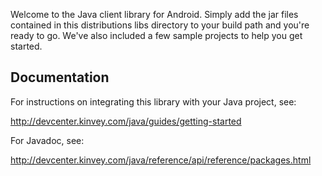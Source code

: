 
Welcome to the Java client library for Android.  Simply add the jar files contained in
this distributions libs directory to your build path and you're ready to go.  We've also included a few sample projects to help you get started.

Documentation
-------------

For instructions on integrating this library with your Java project, see:

http://devcenter.kinvey.com/java/guides/getting-started

For Javadoc, see:

http://devcenter.kinvey.com/java/reference/api/reference/packages.html

